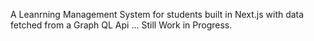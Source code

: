 A Leanrning Management System for students built in Next.js with data fetched from a Graph QL Api ... Still Work in Progress.
